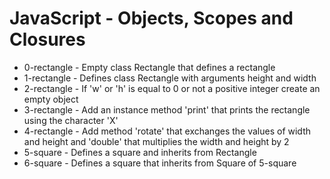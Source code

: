 # JavaScript - Objects, Scopes and Closures

- 0-rectangle - Empty class Rectangle that defines a rectangle
- 1-rectangle - Defines class Rectangle with arguments height and width
- 2-rectangle - If 'w' or 'h' is equal to 0 or not a positive integer create an empty object
- 3-rectangle - Add an instance method 'print' that prints the rectangle using the character 'X'
- 4-rectangle - Add method 'rotate' that exchanges the values of width and height and 'double' that multiplies the width and height by 2
- 5-square - Defines a square and inherits from Rectangle
- 6-square - Defines a square that inherits from Square of 5-square
